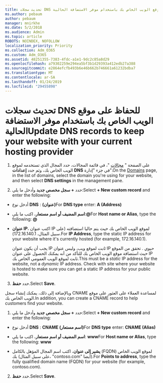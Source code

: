 ```yaml
---
title: تحديث سجلات DNS للحفاظ على موقع الويب الخاص بك باستخدام موفر الاستضافة الحالية
ms.author: pebaum
author: pebaum
manager: mnirkhe
ms.date: 5/2/2018
ms.audience: Admin
ms.topic: article
ROBOTS: NOINDEX, NOFOLLOW
localization_priority: Priority
ms.collection: Adm_O365
ms.custom: Adm_O365
ms.assetid: 48251355-7383-4fdc-a1e1-9dc2c85a8d29
ms.openlocfilehash: a79302259e294ea5bf3b1d29393a412edb27a388
ms.sourcegitcommit: e2864efcfb493b6e46b662b746661a61232bdba7
ms.translationtype: MT
ms.contentlocale: ar-SA
ms.lasthandoff: 01/24/2019
ms.locfileid: "29455898"
---
```

# <a name="update-dns-records-to-keep-your-website-with-your-current-hosting-provider"></a><span data-ttu-id="4152d-102">تحديث سجلات DNS للحفاظ على موقع الويب الخاص بك باستخدام موفر الاستضافة الحالية</span><span class="sxs-lookup"><span data-stu-id="4152d-102">Update DNS records to keep your website with your current hosting provider</span></span>

1. <span data-ttu-id="4152d-103">على الصفحة " [مجالات](https://portal.office.com/adminportal/home#/Domains) "، في قائمة المجالات، حدد المجال الذي تستخدمه لموقع الويب الخاص بك، وثم حدد **إعدادات DNS** في جزء "إدارة".</span><span class="sxs-lookup"><span data-stu-id="4152d-103">On the [Domains](https://portal.office.com/adminportal/home#/Domains) page, in the list of domains, select the domain you're using for your website, and then select **DNS settings** in the management pane.</span></span> 
    
2. <span data-ttu-id="4152d-104">حدد **+ سجل مخصص جديد** وأدخل ما يلي:</span><span class="sxs-lookup"><span data-stu-id="4152d-104">Select **+ New custom record** and enter the following:</span></span> 
    
  - <span data-ttu-id="4152d-105">أدخل نوع **DNS** : **(عنوان)**</span><span class="sxs-lookup"><span data-stu-id="4152d-105">For **DNS type** enter: **A (Address)**</span></span>
    
  - <span data-ttu-id="4152d-106">**اسم المضيف أو اسم مستعار**، اكتب ما يلي:**@**</span><span class="sxs-lookup"><span data-stu-id="4152d-106">For **Host name or Alias**, type the following: **@**</span></span>
    
  - <span data-ttu-id="4152d-107">**عنوان IP**، اكتب عنوان IP لموقع الويب الخاص بك حيث يتم حاليا استضافته (على سبيل المثال، 172.16.140.1).</span><span class="sxs-lookup"><span data-stu-id="4152d-107">For **IP Address**, type the static IP address for your website where it's currently hosted (for example, 172.16.140.1).</span></span> 
    
    <span data-ttu-id="4152d-p101">يجب أن يكون عنوان IP *ثابت* لموقع ويب، وليس عنوان IP *حيوي* . تحقق من الموقع حيث استضافة موقع الويب الخاص بك للتأكد من أنه يمكنك الحصول على عنوان IP ثابت لموقع الويب العمومي الخاص بك.</span><span class="sxs-lookup"><span data-stu-id="4152d-p101">This must be a  *static*  IP address for the website, not a  *dynamic*  IP address. Check with site where your website is hosted to make sure you can get a static IP address for your public website.</span></span> 
    
3. <span data-ttu-id="4152d-110">حدد **حفظ**.</span><span class="sxs-lookup"><span data-stu-id="4152d-110">Select **Save**.</span></span> 
    
<span data-ttu-id="4152d-111">وبالإضافة إلى ذلك، يمكنك إنشاء سجل CNAME لمساعدة العملاء على العثور على موقع الويب الخاص بك.</span><span class="sxs-lookup"><span data-stu-id="4152d-111">In addition, you can create a CNAME record to help customers find your website.</span></span>
  
1. <span data-ttu-id="4152d-112">حدد **+ سجل مخصص جديد** وأدخل ما يلي:</span><span class="sxs-lookup"><span data-stu-id="4152d-112">Select **+ New custom record** and enter the following:</span></span> 
    
  - <span data-ttu-id="4152d-113">أدخل نوع **DNS** : **CNAME (اسم مستعار)**</span><span class="sxs-lookup"><span data-stu-id="4152d-113">For **DNS type** enter: **CNAME (Alias)**</span></span>
    
  - <span data-ttu-id="4152d-114">**اسم المضيف أو اسم مستعار**، اكتب ما يلي: **www**</span><span class="sxs-lookup"><span data-stu-id="4152d-114">For **Host name or Alias**, type the following: **www**</span></span>
    
  - <span data-ttu-id="4152d-115">**يشير إلى عنوان**، اكتب اسم المجال المؤهل بالكامل (FQDN) لموقع الويب الخاص بك (على سبيل المثال، "contoso.com" أيضا).</span><span class="sxs-lookup"><span data-stu-id="4152d-115">For **Points to address**, type the fully qualified domain name (FQDN) for your website (for example, contoso.com).</span></span> 
    
2. <span data-ttu-id="4152d-116">حدد **حفظ**.</span><span class="sxs-lookup"><span data-stu-id="4152d-116">Select **Save**.</span></span> 
    

